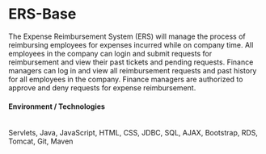 # ERS-Base

The Expense Reimbursement System (ERS) will manage the process of reimbursing employees for expenses incurred while on company time. All employees in the company can login and submit requests for reimbursement and view their past tickets and pending requests. Finance managers can log in and view all reimbursement requests and past history for all employees in the company. Finance managers are authorized to approve and deny requests for expense reimbursement.

<h4>Environment / Technologies </h4><br>
Servlets, Java, JavaScript, HTML, CSS, JDBC, SQL, AJAX, Bootstrap, RDS, Tomcat, Git, Maven
